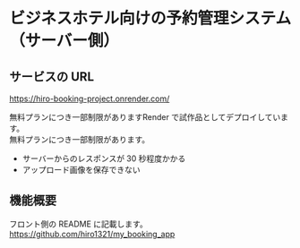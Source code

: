 # ビジネスホテル向けの予約管理システム（サーバー側）

## サービスの URL

https://hiro-booking-project.onrender.com/

<p>無料プランにつき一部制限がありますRender で試作品としてデプロイしています。<br/>無料プランにつき一部制限があります。</p>

- サーバーからのレスポンスが 30 秒程度かかる
- アップロード画像を保存できない
  <br/>

## 機能概要

フロント側の README に記載します。
https://github.com/hiro1321/my_booking_app
